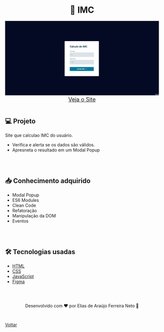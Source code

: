<h1 align="center">🔢 IMC</h1>

<img src="./demonstracao.gif">

<div align="center">
    <a style="font-size: 18px" href="https://elias-neto.github.io/Explorer/nivel05/stage/imc" target="_blank"> Veja o Site</a>
</div>

<br>

## 💻 Projeto

Site que calculao IMC do usuário.

- Verifica e alerta se os dados são válidos.
- Apresneta o resultado em um Modal Popup

<br>
<br>

## 📥 Conhecimento adquirido

- Modal Popup
- ES6 Modules
- Clean Code
- Refatoração
- Manipulação da DOM
- Eventos

<br>
<br>

## 🛠 Tecnologias usadas

- [HTML](https://www.w3schools.com/html/)
- [CSS](https://www.w3schools.com/css/default.asp)
- [JavaScript](https://developer.mozilla.org/pt-BR/docs/Web/JavaScript)
- [Figma](https://www.figma.com/design/)

<br>
<br>

<p align="center"> Desenvolvido com ❤ por Elias de Araújo Ferreira Neto 👋 <p>

<br>

<a href="../README.md">Voltar</a>
